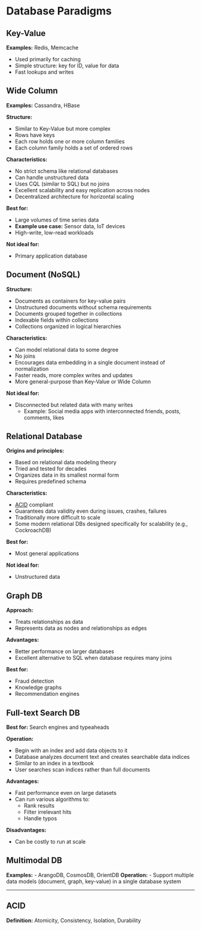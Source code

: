 # Database Paradigms

## Key-Value
**Examples:** Redis, Memcache
- Used primarily for caching
- Simple structure: key for ID, value for data
- Fast lookups and writes

## Wide Column
**Examples:** Cassandra, HBase

**Structure:**
- Similar to Key-Value but more complex
- Rows have keys
- Each row holds one or more column families
- Each column family holds a set of ordered rows

**Characteristics:**
- No strict schema like relational databases
- Can handle unstructured data
- Uses CQL (similar to SQL) but no joins
- Excellent scalability and easy replication across nodes
- Decentralized architecture for horizontal scaling

**Best for:**
- Large volumes of time series data
- **Example use case:** Sensor data, IoT devices
- High-write, low-read workloads

**Not ideal for:**
- Primary application database

## Document (NoSQL)
**Structure:**
- Documents as containers for key-value pairs
- Unstructured documents without schema requirements
- Documents grouped together in collections
- Indexable fields within collections
- Collections organized in logical hierarchies

**Characteristics:**
- Can model relational data to some degree
- No joins
- Encourages data embedding in a single document instead of normalization
- Faster reads, more complex writes and updates
- More general-purpose than Key-Value or Wide Column

**Not ideal for:**
- Disconnected but related data with many writes
  - Example: Social media apps with interconnected friends, posts, comments, likes

## Relational Database
**Origins and principles:**
- Based on relational data modeling theory
- Tried and tested for decades
- Organizes data in its smallest normal form
- Requires predefined schema

**Characteristics:**
- [ACID](#acid) compliant
- Guarantees data validity even during issues, crashes, failures
- Traditionally more difficult to scale
- Some modern relational DBs designed specifically for scalability (e.g., CockroachDB)

**Best for:**
- Most general applications

**Not ideal for:**
- Unstructured data

## Graph DB
**Approach:**
- Treats relationships as data
- Represents data as nodes and relationships as edges

**Advantages:**
- Better performance on larger databases
- Excellent alternative to SQL when database requires many joins

**Best for:**
- Fraud detection
- Knowledge graphs
- Recommendation engines

## Full-text Search DB
**Best for:** Search engines and typeaheads

**Operation:**
- Begin with an index and add data objects to it
- Database analyzes document text and creates searchable data indices
- Similar to an index in a textbook
- User searches scan indices rather than full documents

**Advantages:**
- Fast performance even on large datasets
- Can run various algorithms to:
  - Rank results
  - Filter irrelevant hits
  - Handle typos

**Disadvantages:**
- Can be costly to run at scale

## Multimodal DB
**Examples:**
    - ArangoDB, CosmosDB, OrientDB
**Operation:**
    - Support multiple data models (document, graph, key-value) in a single database system

---

## <a id="acid"></a>ACID
**Definition:** Atomicity, Consistency, Isolation, Durability
